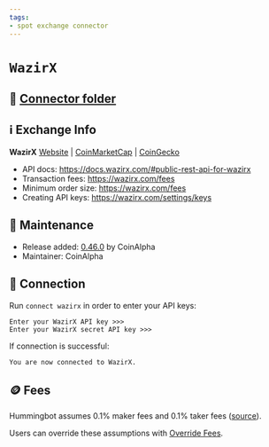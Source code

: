 ```yaml
---
tags:
- spot exchange connector
---
```


# `WazirX`

## 📁 [Connector folder](https://github.com/CoinAlpha/hummingbot/tree/master/hummingbot/connector/exchange/)

## ℹ️ Exchange Info

**WazirX**
[Website](https://wazirx.com/) | [CoinMarketCap](https://coinmarketcap.com/exchanges/wazirx/) | [CoinGecko](https://www.coingecko.com/en/exchanges/wazirx)

* API docs: https://docs.wazirx.com/#public-rest-api-for-wazirx
* Transaction fees: https://wazirx.com/fees
* Minimum order size: https://wazirx.com/fees
* Creating API keys: https://wazirx.com/settings/keys

## 👷 Maintenance

* Release added: [0.46.0](/release-notes/0.46.0/) by CoinAlpha
* Maintainer: CoinAlpha

## 🔑 Connection

Run `connect wazirx` in order to enter your API keys:

```
Enter your WazirX API key >>>
Enter your WazirX secret API key >>>
```

If connection is successful:
```
You are now connected to WazirX.
```

## 🪙 Fees

Hummingbot assumes 0.1% maker fees and 0.1% taker fees ([source](https://github.com/CoinAlpha/hummingbot/blob/master/hummingbot/connector/exchange/wazirx/wazirx_utils.py#L15)).

Users can override these assumptions with [Override Fees](/global-configs/override-fees/).
